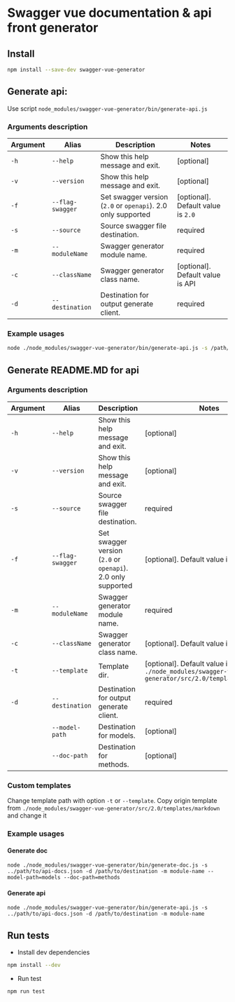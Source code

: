 # Swagger vue documentation & api front generator

## Install

```bash
npm install --save-dev swagger-vue-generator
```

## Generate api:

Use script `node_modules/swagger-vue-generator/bin/generate-api.js`

### Arguments description

| Argument | Alias | Description | Notes |  
| -------- | ----- | ----------- | ----- |
| `-h` | `--help` | Show this help message and exit. | [optional] |
| `-v` | `--version` | Show this help message and exit. | [optional] |
| `-f` | `--flag-swagger` | Set swagger version (`2.0` or `openapi`). 2.0 only supported | [optional]. Default value is `2.0` |
| `-s` | `--source` | Source swagger file destination. | required |
| `-m` | `--moduleName` | Swagger generator module name. | required |
| `-c` | `--className` | Swagger generator class name. | [optional]. Default value is API |
| `-d` | `--destination` | Destination for output generate client. | required |

### Example usages

```bash
node ./node_modules/swagger-vue-generator/bin/generate-api.js -s /path/to/api-docs.json -d /path/to/api.js -m module-name 
```

## Generate README.MD for api

### Arguments description

| Argument | Alias | Description | Notes |  
| -------- | ----- | ----------- | ----- |
| `-h` | `--help` | Show this help message and exit. | [optional] |
| `-v` | `--version` | Show this help message and exit. | [optional] |
| `-s` | `--source` | Source swagger file destination. | required |
| `-f` | `--flag-swagger` | Set swagger version (`2.0` or `openapi`). 2.0 only supported | [optional]. Default value is `2.0` |
| `-m` | `--moduleName` | Swagger generator module name. | required |
| `-c` | `--className` | Swagger generator class name. | [optional]. Default value is API |
| `-t` | `--template` | Template dir. | [optional]. Default value is `./node_modules/swagger-vue-generator/src/2.0/templates/markdown` |
| `-d` | `--destination` | Destination for output generate client. | required |
|  | `--model-path` | Destination for models. | [optional] |
|  | `--doc-path` | Destination for methods. | [optional] |

### Custom templates

Change template path with option `-t` or `--template`.
Copy origin template from `./node_modules/swagger-vue-generator/src/2.0/templates/markdown` and change it

### Example usages

#### Generate doc
```
node ./node_modules/swagger-vue-generator/bin/generate-doc.js -s ../path/to/api-docs.json -d /path/to/destination -m module-name --model-path=models --doc-path=methods
```

#### Generate api
```
node ./node_modules/swagger-vue-generator/bin/generate-api.js -s ../path/to/api-docs.json -d /path/to/destination -m module-name
```

## Run tests

* Install dev dependencies

```bash
npm install --dev
```

* Run test
```bash
npm run test
```